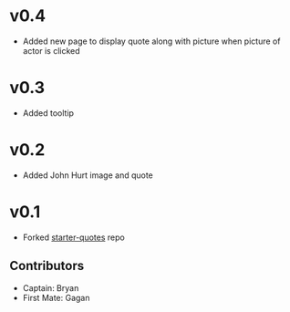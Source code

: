 # v0.4

* Added new page to display quote along with picture when picture of actor is 
  clicked

# v0.3

* Added tooltip

# v0.2

* Added John Hurt image and quote

# v0.1

* Forked [starter-quotes](https://github.com/jedi-academy/starter-quotes) repo

## Contributors

* Captain: Bryan
* First Mate: Gagan
